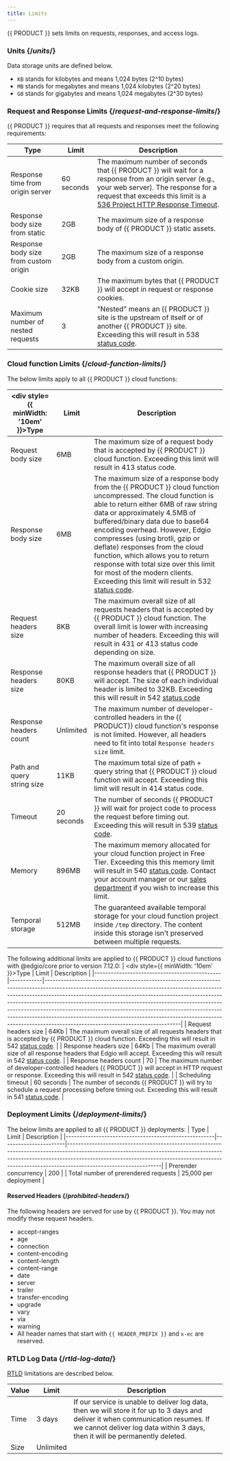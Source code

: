 ```yaml
---
title: Limits
---
```


{{ PRODUCT }} sets limits on requests, responses, and access logs.

### Units {/*units*/}

Data storage units are defined below.

- `KB` stands for kilobytes and means 1,024 bytes (2^10 bytes)
- `MB` stands for megabytes and means 1,024 kilobytes (2^20 bytes)
- `GB` stands for gigabytes and means 1,024 megabytes (2^30 bytes)

### Request and Response Limits {/*request-and-response-limits*/}

{{ PRODUCT }} requires that all requests and responses meet the following requirements:

| Type                                                 | Limit                 | Description                                                                                                                                                                                                                                                                |
|------------------------------------------------------|-----------------------|----------------------------------------------------------------------------------------------------------------------------------------------------------------------------------------------------------------------------------------------------------------------------|
| Response time from origin server                     | 60 seconds            | The maximum number of seconds that {{ PRODUCT }} will wait for a response from an origin server (e.g., your web server). The response for a request that exceeds this limit is a [536 Project HTTP Response Timeout](/applications/performance/response#status-codes#536). |
| Response body size from static                       | 2GB                   | The maximum size of a response body of {{ PRODUCT }} static assets.                                                                                                                                                                                                        |
| Response body size from custom origin                | 2GB                   | The maximum size of a response body from a custom origin.                                                                                                                                                                                                                  |
| Cookie size                                          | 32KB                  | The maximum bytes that {{ PRODUCT }} will accept in request or response cookies.                                                                                                                                                                                           |
| Maximum number of nested requests                    | 3                     | "Nested" means an {{ PRODUCT }} site is the upstream of itself or of another {{ PRODUCT }} site. Exceeding this will result in 538 [status code](/applications/performance/response#status-codes).                                                                         |

### Cloud function Limits {/*cloud-function-limits*/}

The below limits apply to all {{ PRODUCT }} cloud functions:

| <div style={{ minWidth: '10em' }}>Type</div> | Limit      | Description                                                                                                                                                                                                                                                                                                                                                                                                                                                                                                                                         |
|----------------------------------------------|------------|-----------------------------------------------------------------------------------------------------------------------------------------------------------------------------------------------------------------------------------------------------------------------------------------------------------------------------------------------------------------------------------------------------------------------------------------------------------------------------------------------------------------------------------------------------|
| Request body size                            | 6MB        | The maximum size of a request body that is accepted by {{ PRODUCT }} cloud function. Exceeding this limit will result in 413 status code.                                                                                                                                                                                                                                                                                                                                                                                                           |
| Response body size                           | 6MB        | The maximum size of a response body from the {{ PRODUCT }} cloud function uncompressed. The cloud function is able to return either 6MB of raw string data or approximately 4.5MB of buffered/binary data due to base64 encoding overhead. However, Edgio compresses (using brotli, gzip or deflate) responses from the cloud function, which allows you to return response with total size over this limit for most of the modern clients. Exceeding this limit will result in 532 [status code](/applications/performance/response#status-codes). |
| Request headers size                         | 8KB        | The maximum overall size of all requests headers that is accepted by {{ PRODUCT }} cloud function. The overall limit is lower with increasing number of headers. Exceeding this will result in 431 or 413 status code depending on size.                                                                                                                                                                                                                                                                                                            |
| Response headers size                        | 80KB       | The maximum overall size of all response headers that {{ PRODUCT }} will accept. The size of each individual header is limited to 32KB. Exceeding this will result in 542 [status code](/applications/performance/response#status-codes)                                                                                                                                                                                                                                                                                                            |
| Response headers count                       | Unlimited  | The maximum number of developer-controlled headers in the {{ PRODUCT}} cloud function's response is not limited. However, all headers need to fit into total `Response headers size` limit.                                                                                                                                                                                                                                                                                                                                                         |
| Path and query string size                   | 11KB       | The maximum total size of path + query string that {{ PRODUCT }} cloud function will accept. Exceeding this limit will result in 414 status code.                                                                                                                                                                                                                                                                                                                                                                                                   |
| Timeout                                      | 20 seconds | The number of seconds {{ PRODUCT }} will wait for project code to process the request before timing out. Exceeding this will result in 539 [status code](/applications/performance/response#status-codes).                                                                                                                                                                                                                                                                                                                                          |
| Memory                                       | 896MB      | The maximum memory allocated for your cloud function project in Free Tier. Exceeding this this memory limit will result in 540 [status code](/applications/performance/response#status-codes). Contact your account manager or our [sales department](https://edg.io/contact-us/) if you wish to increase this limit.                                                                                                                                                                                                                               |
| Temporal storage                             | 512MB      | The guaranteed available temporal storage for your cloud function project inside `/tmp` directory. The content inside this storage isn't preserved between multiple requests.                                                                                                                                                                                                                                                                                                                                                                       |

The following additional limits are applied to {{ PRODUCT }} cloud functions with @edgio/core prior to version 7.12.0:
| <div style={{ minWidth: '10em' }}>Type</div> | Limit      | Description                                                                                                                                                                                                                                                                                                                                                                                                                                                                                                                         |
|----------------------------------------------|------------|-------------------------------------------------------------------------------------------------------------------------------------------------------------------------------------------------------------------------------------------------------------------------------------------------------------------------------------------------------------------------------------------------------------------------------------------------------------------------------------------------------------------------------------|
| Request headers size                                      | 64Kb                  | The maximum overall size of all requests headers that is accepted by {{ PRODUCT }} cloud function. Exceeding this will result in 542 [status code](/applications/performance/response#status-codes).                                                                                          |
| Response headers size                                     | 64Kb                  | The maximum overall size of all response headers that Edgio will accept. Exceeding this will result in 542 [status code](/applications/performance/response#status-codes).                                                                                          |
| Response headers count                                    | 70                    | The maximum number of developer-controlled headers {{ PRODUCT }} will accept in HTTP request or response. Exceeding this will result in 542 [status code](/applications/performance/response#status-codes). |
| Scheduling timeout                                        | 60 seconds            | The number of seconds {{ PRODUCT }} will try to schedule a request processing before timing out. Exceeding this will result in 541 [status code](/applications/performance/response#status-codes).          |

### Deployment Limits {/*deployment-limits*/}

The below limits are applied to all {{ PRODUCT }} deployments:
| Type                                                 | Limit                 | Description                                                                                                                                                                                                                                                                |
|------------------------------------------------------|-----------------------|----------------------------------------------------------------------------------------------------------------------------------------------------------------------------------------------------------------------------------------------------------------------------|
| Prerender concurrency                                | 200                   |
| Total number of prerendered requests                 | 25,000 per deployment |

#### Reserved Headers {/*prohibited-headers*/}

The following headers are served for use by {{ PRODUCT }}. You may not modify these request headers.

-   accept-ranges
-   age
-   connection
-   content-encoding
-   content-length
-   content-range
-   date
-   server
-   trailer
-   transfer-encoding
-   upgrade
-   vary
-   via
-   warning
-   All header names that start with `{{ HEADER_PREFIX }}` and `x-ec` are reserved.

### RTLD Log Data {/*rtld-log-data*/}

[RTLD](/applications/logs/rtld) limitations are described below.

| Value | Limit     | Description                                                                                                                                                                                                       |
| ----- | --------- | ----------------------------------------------------------------------------------------------------------------------------------------------------------------------------------------------------------------- |
| Time  | 3 days    | If our service is unable to deliver log data, then we will store it for up to 3 days and deliver it when communication resumes. If we cannot deliver log data within 3 days, then it will be permanently deleted. |
| Size  | Unlimited |                                                                                                                                                                                                                   |
